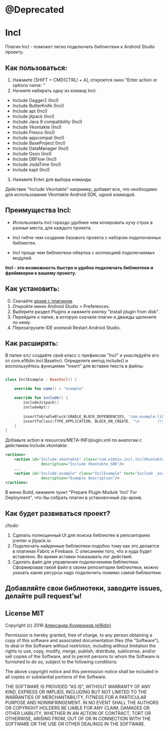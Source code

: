 # @Deprecated

# Incl
Плагин Incl - поможет легко подключать библиотеки к Android Studio проекту. 

## Как пользоваться:

1. Нажмите [SHIFT + CMD(CTRL) + A], откроется окно "Enter action or options name: "
2. Начните набирать одну из команд Incl:
  * Include Dagger2 (Incl)
  * Include ButterKnife (Incl)
  * Include apt (Incl)
  * Include jitpack (Incl)
  * Include Java 8 compatibility (Incl)
  * Include Vkontakte (Incl)
  * Include Fresco (Incl)
  * Include appcompat (Incl)
  * Include BaseProject (Incl)
  * Include DataManager (Incl)
  * Include Gson (Incl)
  * Include DBFlow (Incl)
  * Include JodaTime (Incl)
  * Include kapt (Incl)
3. Нажмите Enter для выбора команды

Действие "Include Vkontakte" например, добавит все, что необходимо для использования Vkontakte Android SDK, одной командой.

## Преимущества Incl:

 * Использовать Incl гораздо удобнее чем копировать кучу строк в разные места, для каждого проекта. 

 * Incl гибче чем создание базового проекта с набором подключенных библиотек. 

 * Incl проще чем библиотека-обертка с коллекцией подключаемых модулей. 

<b>Incl - это возможность быстро и удобно подключать библиотеки и фреймворки к вашему проекту.</b>

## Как установить:

0. Скачайте [архив с плагином](https://github.com/e16din/Incl/blob/master/Incl.zip).
1. Откройте меню Android Studio > Preferences.
2. Выберите раздел Plugins и нажмите кнопку "Install plugin from disk".
3. Перейдите к папке, в которую скачали плагин и дважды щелкните по нему.
4. Перезагрузите IDE кнопкой Restart Android Studio.

## Как расширять:

В папке src/ создайте свой класс с префиксом "Incl" и унаследуйте его от com.e16din.incl.BaseIncl.
Определите метод include() и воспользуйтесь функциями "insert" для вставки текста в файлы:
```kotlin

class InclExample : BaseIncl() {

    override fun name() = "example"

    override fun include() {
        includeJitpack()
        includeApt()
        
        insertToGradleBlock(GRADLE_BLOCK_DEPENDENCIES, "com.example:library:1.2.3")
        insertToClass(TYPE_APPLICATION, BLOCK_ON_CREATE, "\n        //your code here")
    }
}
```

Добавьте action в resources/META-INF/plugin.xml по аналогии с действием Include.vkontakte:
```xml
<actions>
    <action id="Include.vkontakte" class="com.e16din.incl.InclVkontakte" text="Include _Vkontakte (Incl)"
                description="Include Vkontakte SDK"/>
    ...
    <action id="Include.example" class="InclExample" text="Include _example (Incl)"
                description="Example description"/>
</actions>
```

В меню Build, нажмите пункт "Prepare Plugin Module 'Incl' For Deployment", что-бы собрать плагин в установочный zip-архив.

## Как будет развиваться проект?
<i>//todo:</i>

1. Сделать полноценный UI для поиска библиотек в репозиториях jcenter и jitpack.io.
2. Подключать найденные библиотеки подобно тому как это делается в плагинах Fabric и Firebase. С описанием того, что и куда будет вставлено. Во время вставки показывать лог действий.
3. Сделать файл для управления подключением библиотеки. Сформировав такой файл в своем репозитории библиотеки, можно указать какие ресурсы надо подключить помимо самой библиотеки.

## Добавляйте свои библиотеки, заводите issues, делайте pull request'ы!

## License MIT
Copyright (c) 2016 [Александр Кундрюков (e16din)](http://goo.gl/pzjc8x)

Permission is hereby granted, free of charge, to any person obtaining a copy
of this software and associated documentation files (the "Software"), to deal
in the Software without restriction, including without limitation the rights
to use, copy, modify, merge, publish, distribute, sublicense, and/or sell
copies of the Software, and to permit persons to whom the Software is
furnished to do so, subject to the following conditions:

The above copyright notice and this permission notice shall be included in all
copies or substantial portions of the Software.

THE SOFTWARE IS PROVIDED "AS IS", WITHOUT WARRANTY OF ANY KIND, EXPRESS OR
IMPLIED, INCLUDING BUT NOT LIMITED TO THE WARRANTIES OF MERCHANTABILITY,
FITNESS FOR A PARTICULAR PURPOSE AND NONINFRINGEMENT. IN NO EVENT SHALL THE
AUTHORS OR COPYRIGHT HOLDERS BE LIABLE FOR ANY CLAIM, DAMAGES OR OTHER
LIABILITY, WHETHER IN AN ACTION OF CONTRACT, TORT OR OTHERWISE, ARISING FROM,
OUT OF OR IN CONNECTION WITH THE SOFTWARE OR THE USE OR OTHER DEALINGS IN THE
SOFTWARE.

